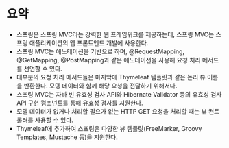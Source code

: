 # 요약
- 스프링은 스프링 MVC라는 강력한 웹 프레임워크를 제공하는데, 스프링 MVC는 스프링 애플리케이션의 웹 프론트엔드 개발에 사용한다.
- 스프링 MVC는 애노테이션을 기반으로 하며, @RequestMapping, @GetMapping, @PostMapping과 같은 애노테이션을 사용해 요청 처리 메서드를 선언할 수 있다.
- 대부분의 요청 처리 메서드들은 마지막에 Thymeleaf 템플릿과 같은 논리 뷰 이름을 반환한다. 모뎅 데이터와 함께 해당 요청을 전달하기 위해서다.
- 스프링 MVC는 자바 빈 유효성 검사 API와 Hibernate Validator 등의 유효성 검사 API 구현 컴포넌트를 통해 유효성 검사를 지원한다.
- 모델 데이터가 없거나 처리할 필요가 없는 HTTP GET 요청을 처리할 때는 뷰 컨트롤러를 사용할 수 있다.
- Thymeleaf에 추가하여 스프링은 다양한 뷰 템플릿(FreeMarker, Groovy Templates, Mustache 등)을 지원한다.
